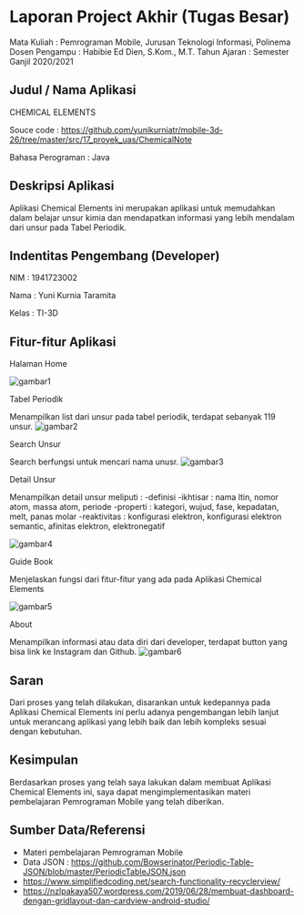 # Laporan Project Akhir (Tugas Besar)

Mata Kuliah : Pemrograman Mobile, Jurusan Teknologi Informasi, Polinema
Dosen Pengampu : Habibie Ed Dien, S.Kom., M.T.
Tahun Ajaran : Semester Ganjil 2020/2021

## Judul / Nama Aplikasi
CHEMICAL ELEMENTS

Souce code : https://github.com/yunikurniatr/mobile-3d-26/tree/master/src/17_proyek_uas/ChemicalNote

Bahasa Perograman : Java

## Deskripsi Aplikasi
Aplikasi Chemical Elements ini merupakan aplikasi untuk memudahkan dalam belajar unsur kimia dan mendapatkan informasi yang lebih mendalam dari unsur pada Tabel Periodik.

## Indentitas Pengembang (Developer)
NIM : 1941723002

Nama : Yuni Kurnia Taramita

Kelas : TI-3D


## Fitur-fitur Aplikasi
Halaman Home

![gambar1](img/home.jpg)


Tabel Periodik

Menampilkan list dari unsur pada tabel periodik, terdapat sebanyak 119 unsur.
![gambar2](img/tabelperiodik.jpg)


Search Unsur

Search berfungsi untuk mencari nama unusr.
![gambar3](img/search.jpg)


Detail Unsur

Menampilkan detail unsur meliputi :
-definisi
-ikhtisar : nama ltin, nomor atom, massa atom, periode
-properti : kategori, wujud, fase, kepadatan, melt, panas molar
-reaktivitas : konfigurasi elektron, konfigurasi elektron semantic, afinitas elektron, elektronegatif

![gambar4](img/detail.jpg)


Guide Book

Menjelaskan fungsi dari fitur-fitur yang ada pada Aplikasi Chemical Elements

![gambar5](img/guidebook.jpg)


About

Menampilkan informasi atau data diri dari developer, terdapat button yang bisa link ke Instagram dan Github.
![gambar6](img/about.jpg)

## Saran
Dari proses yang telah dilakukan, disarankan untuk kedepannya pada Aplikasi Chemical Elements ini perlu adanya pengembangan lebih lanjut untuk merancang aplikasi yang lebih baik dan lebih kompleks sesuai dengan kebutuhan. 

## Kesimpulan
Berdasarkan proses yang telah saya lakukan dalam membuat Aplikasi Chemical Elements ini, saya dapat mengimplementasikan materi pembelajaran Pemrograman Mobile yang telah diberikan.

## Sumber Data/Referensi
- Materi pembelajaran Pemrograman Mobile
- Data JSON : https://github.com/Bowserinator/Periodic-Table-JSON/blob/master/PeriodicTableJSON.json
- https://www.simplifiedcoding.net/search-functionality-recyclerview/
- https://nzlpakaya507.wordpress.com/2019/06/28/membuat-dashboard-dengan-gridlayout-dan-cardview-android-studio/
